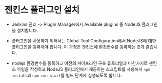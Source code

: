 # 젠킨스 플러그인 설치

- Jenkins 관리 -> Plugin Manager에서 Available plugins 중 NodeJS 플러그인을 설치합니다.

- 플러그인을 사용하기 위해서는 Global Tool Configuration에서 NodeJS에 대한 플러그인을 등록해야 합니다. 이 과정은 젠킨스에 환경변수를 등록하는 것과 같습니다.

- nodejs 환경변수를 등록하고 이전의 파이프라인 구축 튜토리얼과 마찬가지로 젠킨스 파일을 작성하고 NodeJS 플러그인에서 제공하는 스크립트를 사용해서 `npm install`과 `npm run start`를 빌드 단계에 실행되도록 합니다.
